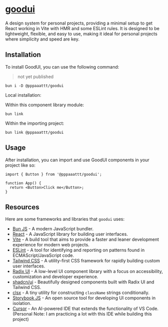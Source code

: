 # [goodui](https://github.com/goodeats/goodui)

A design system for personal projects, providing a minimal setup to get React working in Vite with HMR and some ESLint rules. It is designed to be lightweight, flexible, and easy to use, making it ideal for personal projects where simplicity and speed are key.

## Installation

To install GoodUI, you can use the following command:

> not yet published

```
bun i -D @pppaaattt/goodui
```

Local installation:

Within this component library module:

```
bun link
```

Within the importing project:

```
bun link @pppaaattt/goodui
```

## Usage

After installation, you can import and use GoodUI components in your project like so:

```
import { Button } from '@pppaaattt/goodui';

function App() {
  return <Button>Click me</Button>;
}
```

## Resources

Here are some frameworks and libraries that `goodui` uses:

- [Bun JS](https://bun.sh/) - A modern JavaScript bundler.
- [React](https://react.dev/) - A JavaScript library for building user interfaces.
- [Vite](https://vitejs.dev/) - A build tool that aims to provide a faster and leaner development experience for modern web projects.
- [ESLint](https://eslint.org/) - A tool for identifying and reporting on patterns found in ECMAScript/JavaScript code.
- [Tailwind CSS](https://tailwindcss.com/) - A utility-first CSS framework for rapidly building custom user interfaces.
- [Radix UI](https://www.radix-ui.com) - A low-level UI component library with a focus on accessibility, customization and developer experience.
- [shadcn/ui](https://ui.shadcn.com) - Beautifully designed components built with Radix UI and Tailwind CSS.
- [clsx](https://www.npmjs.com/package/clsx) - A tiny utility for constructing `className` strings conditionally.
- [Storybook JS](https://storybook.js.org/) - An open source tool for developing UI components in isolation.
- [Cursor](https://www.cursor.so/) - An AI-powered IDE that extends the functionality of VS Code. (Personal Note: I am practicing a lot with this IDE while building this project)

<!-- I will be updating this as time goes on -->
